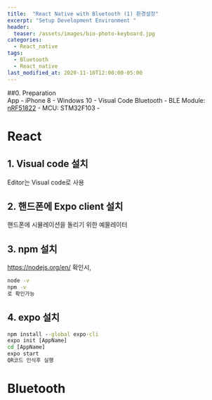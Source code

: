 ```yaml
---
title:  "React Native with Bluetooth (1) 환경설정"
excerpt: "Setup Development Environment "
header:
  teaser: /assets/images/bio-photo-keyboard.jpg
categories:
  - React_native
tags:
  - Bluetooth
  - React_native
last_modified_at: 2020-11-10T12:00:00-05:00
---
```

##0. Preparation   
App 
\- iPhone 8
\- Windows 10
\- Visual Code
Bluetooth
\- BLE Module: [nRF51822](https://www.nordicsemi.com/Products/Low-power-short-range-wireless/nRF51822)
\- MCU: STM32F103
\- 

# React
## 1. Visual code 설치
Editor는 Visual code로 사용
## 2. 핸드폰에 Expo client 설치
핸드폰에 시뮬레이션을 돌리기 위한 예물레이터 
## 3. npm 설치
https://nodejs.org/en/
확인시,
```cmd
node -v 
npm -v
로 확인가능
```
## 4. expo 설치
```cmd
npm install --global expo-cli
expo init [AppName]
cd [AppName]
expo start
QR코드 인식후 실행
```

# Bluetooth

<!--stackedit_data:
eyJoaXN0b3J5IjpbMjE4NDQ2NTk2LDQ5NDcxMDAwOV19
-->